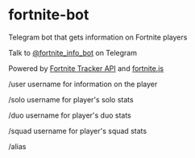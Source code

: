 # fortnite-bot
Telegram bot that gets information on Fortnite players

Talk to [@fortnite_info_bot](https://t.me/fortnite_info_bot) on Telegram

Powered by [Fortnite Tracker API](https://fortnitetracker.com/site-api) and [fortnite.js](https://github.com/ickerio/fortnite.js)

/user username for information on the player

/solo username for player's solo stats

/duo username for player's duo stats

/squad username for player's squad stats

/alias 

